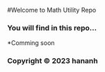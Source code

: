 #Welcome to Math Utility Repo
### You will find in this repo...

*Comming soon

### Copyright &#169; 2023 hananh